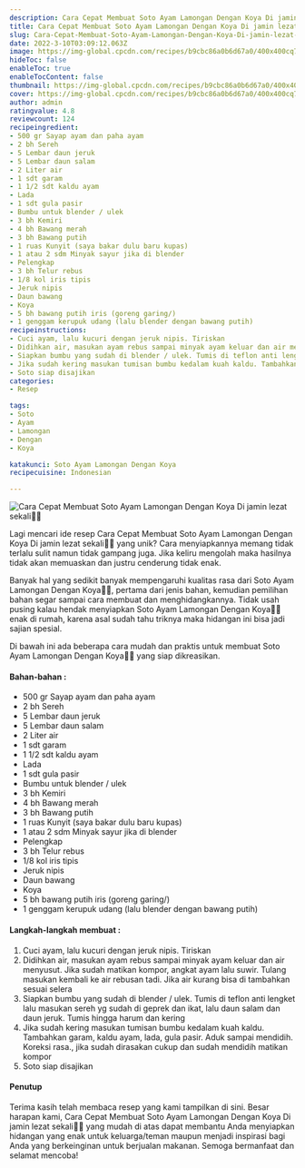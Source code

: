 ```yaml
---
description: Cara Cepat Membuat Soto Ayam Lamongan Dengan Koya Di jamin lezat sekali"
title: Cara Cepat Membuat Soto Ayam Lamongan Dengan Koya Di jamin lezat sekali
slug: Cara-Cepat-Membuat-Soto-Ayam-Lamongan-Dengan-Koya-Di-jamin-lezat-sekali
date: 2022-3-10T03:09:12.063Z
image: https://img-global.cpcdn.com/recipes/b9cbc86a0b6d67a0/400x400cq70/photo.jpg
hideToc: false
enableToc: true
enableTocContent: false
thumbnail: https://img-global.cpcdn.com/recipes/b9cbc86a0b6d67a0/400x400cq70/photo.jpg
cover: https://img-global.cpcdn.com/recipes/b9cbc86a0b6d67a0/400x400cq70/photo.jpg
author: admin
ratingvalue: 4.8
reviewcount: 124
recipeingredient:
- 500 gr Sayap ayam dan paha ayam
- 2 bh Sereh
- 5 Lembar daun jeruk
- 5 Lembar daun salam
- 2 Liter air
- 1 sdt garam
- 1 1/2 sdt kaldu ayam
- Lada
- 1 sdt gula pasir
- Bumbu untuk blender / ulek
- 3 bh Kemiri
- 4 bh Bawang merah
- 3 bh Bawang putih
- 1 ruas Kunyit (saya bakar dulu baru kupas)
- 1 atau 2 sdm Minyak sayur jika di blender
- Pelengkap
- 3 bh Telur rebus
- 1/8 kol iris tipis
- Jeruk nipis
- Daun bawang
- Koya
- 5 bh bawang putih iris (goreng garing/)
- 1 genggam kerupuk udang (lalu blender dengan bawang putih)
recipeinstructions:
- Cuci ayam, lalu kucuri dengan jeruk nipis. Tiriskan
- Didihkan air, masukan ayam rebus sampai minyak ayam keluar dan air menyusut. Jika sudah matikan kompor, angkat ayam lalu suwir. Tulang masukan kembali ke air rebusan tadi. Jika air kurang bisa di tambahkan sesuai selera
- Siapkan bumbu yang sudah di blender / ulek. Tumis di teflon anti lengket lalu masukan sereh yg sudah di geprek dan ikat, lalu daun salam dan daun jeruk. Tumis hingga harum dan kering
- Jika sudah kering masukan tumisan bumbu kedalam kuah kaldu. Tambahkan garam, kaldu ayam, lada, gula pasir. Aduk sampai mendidih. Koreksi rasa., jika sudah dirasakan cukup dan sudah mendidih matikan kompor
- Soto siap disajikan
categories:
- Resep

tags:
- Soto
- Ayam
- Lamongan
- Dengan
- Koya

katakunci: Soto Ayam Lamongan Dengan Koya
recipecuisine: Indonesian

---
```


![Cara Cepat Membuat Soto Ayam Lamongan Dengan Koya Di jamin lezat sekali👩‍🍳](https://img-global.cpcdn.com/recipes/b9cbc86a0b6d67a0/400x400cq70/photo.jpg)

Lagi mencari ide resep Cara Cepat Membuat Soto Ayam Lamongan Dengan Koya Di jamin lezat sekali👩‍🍳 yang unik? Cara menyiapkannya memang tidak terlalu sulit namun tidak gampang juga. Jika keliru mengolah maka hasilnya tidak akan memuaskan dan justru cenderung tidak enak.

Banyak hal yang sedikit banyak mempengaruhi kualitas rasa dari Soto Ayam Lamongan Dengan Koya👩‍🍳, pertama dari jenis bahan, kemudian pemilihan bahan segar sampai cara membuat dan menghidangkannya. Tidak usah pusing kalau hendak menyiapkan Soto Ayam Lamongan Dengan Koya👩‍🍳 enak di rumah, karena asal sudah tahu triknya maka hidangan ini bisa jadi sajian spesial.

Di bawah ini ada beberapa cara mudah dan praktis untuk membuat Soto Ayam Lamongan Dengan Koya👩‍🍳 yang siap dikreasikan.

<!--inarticleads1-->

#### Bahan-bahan :

- 500 gr Sayap ayam dan paha ayam
- 2 bh Sereh
- 5 Lembar daun jeruk
- 5 Lembar daun salam
- 2 Liter air
- 1 sdt garam
- 1 1/2 sdt kaldu ayam
- Lada
- 1 sdt gula pasir
- Bumbu untuk blender / ulek
- 3 bh Kemiri
- 4 bh Bawang merah
- 3 bh Bawang putih
- 1 ruas Kunyit (saya bakar dulu baru kupas)
- 1 atau 2 sdm Minyak sayur jika di blender
- Pelengkap
- 3 bh Telur rebus
- 1/8 kol iris tipis
- Jeruk nipis
- Daun bawang
- Koya
- 5 bh bawang putih iris (goreng garing/)
- 1 genggam kerupuk udang (lalu blender dengan bawang putih)

<!--inarticleads2-->

#### Langkah-langkah membuat :

1. Cuci ayam, lalu kucuri dengan jeruk nipis. Tiriskan
1. Didihkan air, masukan ayam rebus sampai minyak ayam keluar dan air menyusut. Jika sudah matikan kompor, angkat ayam lalu suwir. Tulang masukan kembali ke air rebusan tadi. Jika air kurang bisa di tambahkan sesuai selera
1. Siapkan bumbu yang sudah di blender / ulek. Tumis di teflon anti lengket lalu masukan sereh yg sudah di geprek dan ikat, lalu daun salam dan daun jeruk. Tumis hingga harum dan kering
1. Jika sudah kering masukan tumisan bumbu kedalam kuah kaldu. Tambahkan garam, kaldu ayam, lada, gula pasir. Aduk sampai mendidih. Koreksi rasa., jika sudah dirasakan cukup dan sudah mendidih matikan kompor
1. Soto siap disajikan

#### Penutup

Terima kasih telah membaca resep yang kami tampilkan di sini. Besar harapan kami, Cara Cepat Membuat Soto Ayam Lamongan Dengan Koya Di jamin lezat sekali👩‍🍳 yang mudah di atas dapat membantu Anda menyiapkan hidangan yang enak untuk keluarga/teman maupun menjadi inspirasi bagi Anda yang berkeinginan untuk berjualan makanan. Semoga bermanfaat dan selamat mencoba!